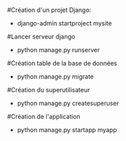 #Création d'un projet Django:
- django-admin startproject mysite

#Lancer serveur django
- python manage.py runserver

#Création table de la base de données
- python manage.py migrate

#Création du superutilisateur
- python manage.py createsuperuser

#Création de l'application
- python manage.py startapp myapp

